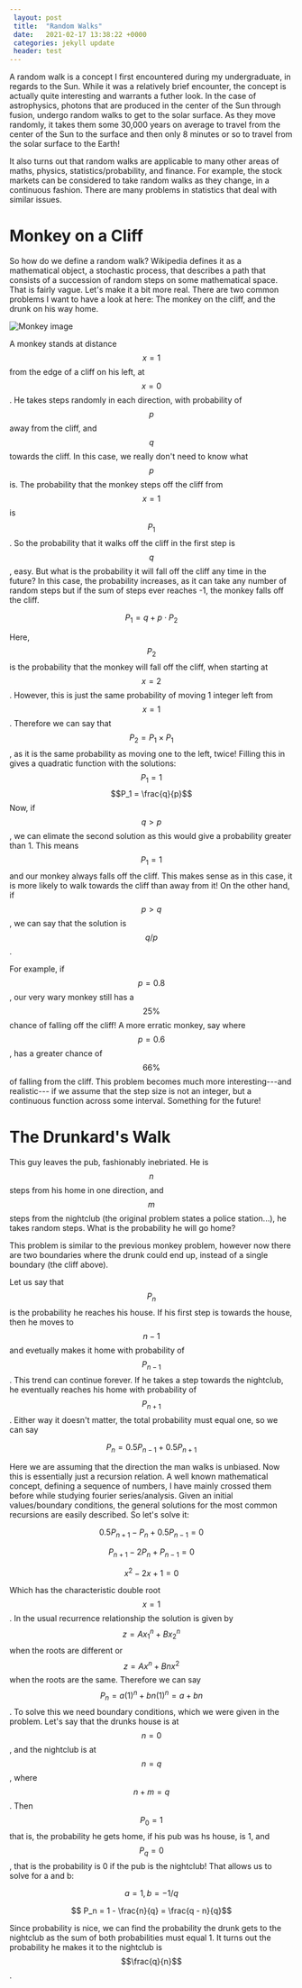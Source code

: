 ```yaml
---
 layout: post
 title:  "Random Walks"
 date:   2021-02-17 13:38:22 +0000
 categories: jekyll update
 header: test
---
```


A random walk is a concept I first encountered during my undergraduate, in regards to the Sun. While it was a relatively brief encounter, the concept is actually quite interesting and warrants a futher look. In the case of astrophysics, photons that are produced in the center of the Sun through fusion, undergo random walks to get to the solar surface. As they move randomly, it takes them some 30,000 years on average to travel from the center of the Sun to the surface and then only 8 minutes or so to travel from the solar surface to the Earth!

It also turns out that random walks are applicable to many other areas of maths, physics, statistics/probability, and finance. For example, the stock markets can be considered to take random walks as they change, in a continuous fashion. There are many problems in statistics that deal with similar issues.

# **Monkey on a Cliff**
So how do we define a random walk? Wikipedia defines it as a mathematical object, a stochastic process, that describes a path that consists of a succession of random steps on some mathematical space. That is fairly vague. Let's make it a bit more real. There are two common problems I want to have a look at here: The monkey on the cliff, and the drunk on his way home.

![Monkey image](/bay/assets/img/content/rwalks/monkey.png "Monkey on a cliff!")

A monkey stands at distance $$x = 1$$ from the edge of a cliff on his left, at $$x = 0$$. He takes steps randomly in each direction, with probability of $$p$$ away from the cliff, and $$q$$ towards the cliff. In this case, we really don't need to know what $$p$$ is. The probability that the monkey steps off the cliff from $$x = 1$$ is $$P_1$$. So the probability that it walks off the cliff in the first step is $$q$$, easy. But what is the probability it will fall off the cliff any time in the future? In this case, the probability increases, as it can take any number of random steps but if the sum of steps ever reaches -1, the monkey falls off the cliff.

$$P_1 = q + p \cdot P_2$$

Here, $$P_2$$ is the probability that the monkey will fall off the cliff, when starting at $$x = 2$$. However, this is just the same probability of moving 1 integer left from $$x = 1$$. Therefore we can say that $$P_2 = P_1 \times P_1$$, as it is the same probability as moving one to the left, twice! Filling this in gives a quadratic function with the solutions: $$P_1 = 1$$ $$P_1 = \frac{q}{p}$$ Now, if $$q>p$$, we can elimate the second solution as this would give a probability greater than 1. This means $$P_1 = 1$$ and our monkey always falls off the cliff. This makes sense as in this case, it is more likely to walk towards the cliff than away from it! On the other hand, if $$p>q$$, we can say that the solution is $$q/p$$.

For example, if $$p=0.8$$, our very wary monkey still has a $$25\%$$ chance of falling off the cliff! A more erratic monkey, say where $$p=0.6$$, has a greater chance of $$66\%$$ of falling from the cliff. This problem becomes much more interesting---and realistic--- if we assume that the step size is not an integer, but a continuous function across some interval. Something for the future!

# The Drunkard's Walk
This guy leaves the pub, fashionably inebriated. He is $$n$$ steps from his home in one direction, and $$m$$ steps from the nightclub (the original problem states a police station...), he takes random steps. What is the probability he will go home?

This problem is similar to the previous monkey problem, however now there are two boundaries where the drunk could end up, instead of a single boundary (the cliff above).             

Let us say that $$P_n$$ is the probability he reaches his house. If his first step is towards the house, then he moves to $$n-1$$ and evetually makes it home with probability of $$P_{n-1}$$. This trend can continue forever. If he takes a step towards the nightclub, he eventually reaches his home with probability of $$P_{n+1}$$. Either way it doesn't matter, the total probability must equal one, so we can say

$$ P_{n} = 0.5 P_{n-1} + 0.5 P_{n+1} $$

Here we are assuming that the direction the man walks is unbiased. Now this is essentially just a recursion relation. A well known mathematical concept, defining a sequence of numbers, I have mainly crossed them before while studying fourier series/analysis. Given an initial values/boundary conditions, the general solutions for the most common recursions are easily described. So let's solve it:
            
$$0.5 P_{n+1} - P_{n} + 0.5 P_{n-1} = 0 $$

$$ P_{n+1} - 2 P_{n} + P_{n-1} = 0$$

$$ x^2 - 2x +1 = 0$$

Which has the characteristic double root $$x=1$$. In the usual recurrence relationship the solution is given by $$z = Ax_1^n + Bx_2^n$$ when the roots are different or $$ z = Ax^n + Bnx^2$$ when the roots are the same. Therefore we can say $$P_n = a(1)^n + bn(1)^n = a + bn$$. To solve this we need boundary conditions, which we were given in the problem. Let's say that the drunks house is at $$n=0$$, and the nightclub is at $$n=q$$, where $$n+m=q$$. Then $$P_0 = 1$$ that is, the probability he gets home, if his pub was hs house, is 1, and $$P_q = 0$$, that is the probability is 0 if the pub is the nightclub! That allows us to solve for a and b:

$$a = 1, b = -1/q$$

$$ P_n = 1 - \frac{n}{q} = \frac{q - n}{q}$$

Since probability is nice, we can find the probability the drunk gets to the nightclub as the sum of both probabilities must equal 1. It turns out the probability he makes it to the nightclub is $$\frac{q}{n}$$.
